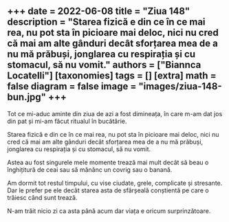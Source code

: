 
+++
date = 2022-06-08
title = "Ziua 148"
description = "Starea fizică e din ce în ce mai rea, nu pot sta în picioare mai deloc, nici nu cred că mai am alte gânduri decât sforțarea mea de a nu mă prăbuși, jonglarea cu respirația și cu stomacul, să nu vomit."
authors = ["Biannca Locatelli"]
[taxonomies]
tags = []
[extra]
math = false
diagram = false
image = "images/ziua-148-bun.jpg"
+++
---

Tot ce mi-aduc aminte din ziua de azi a fost dimineața, în care m-am dat jos din pat și mi-am făcut ritualul în bucătărie.

Starea fizică e din ce în ce mai rea, nu pot sta în picioare mai deloc, nici nu cred că mai am alte gânduri decât sforțarea mea de a nu mă prăbuși, jonglarea cu respirația și cu stomacul, să nu vomit. 

Astea au fost singurele mele momente trează mai mult decât să beau o înghițitură de ceai sau să mănânc un covrig sau o banană.

Am dormit tot restul timpului, cu vise ciudate, grele, complicate și stresante. Dar le prefer pe ele decât starea asta de sfârșeală conștientă pe care o trăiesc când sunt trează.

N-am trăit nicio zi ca asta până acum dar viața e oricum surprinzătoare.
